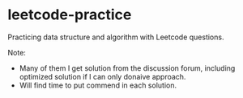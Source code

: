 # leetcode-practice

Practicing data structure and algorithm with Leetcode questions.

Note:
- Many of them I get solution from the discussion forum, including optimized solution if I can only donaive approach.
- Will find time to put commend in each solution.
